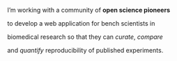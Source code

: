 I’m working with a community of **open science pioneers**

to develop a web application for bench scientists in 

biomedical research so that they can *curate*, *compare* 

and *quantify* reproducibility of published experiments.  

